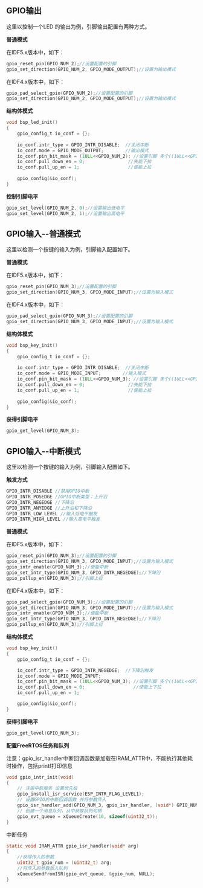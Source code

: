
## GPIO输出

这里以控制一个LED 的输出为例，引脚输出配置有两种方式。

**普通模式**

在IDF5.x版本中，如下：

```C
gpio_reset_pin(GPIO_NUM_2);//设置配置的引脚
gpio_set_direction(GPIO_NUM_2, GPIO_MODE_OUTPUT);//设置为输出模式
```

在IDF4.x版本中，如下：

```C
gpio_pad_select_gpio(GPIO_NUM_2);//设置配置的引脚
gpio_set_direction(GPIO_NUM_2, GPIO_MODE_OUTPUT);//设置为输出模式
```

**结构体模式**

```C
void bsp_led_init()
{
    gpio_config_t io_conf = {};
    
    io_conf.intr_type = GPIO_INTR_DISABLE;  //关闭中断
    io_conf.mode = GPIO_MODE_OUTPUT;        //输出模式
    io_conf.pin_bit_mask = (1ULL<<GPIO_NUM_2); //设置引脚 多个((1ULL<<GPIO_NUM_2)|(1ULL<<GPIO_NUM_3))
    io_conf.pull_down_en = 0;                //失能下拉
    io_conf.pull_up_en = 1;                  //使能上拉
    
    gpio_config(&io_conf);
}
```

**控制引脚电平**

```C
gpio_set_level(GPIO_NUM_2, 0);//设置输出低电平
gpio_set_level(GPIO_NUM_2, 1);//设置输出高电平
```

## GPIO输入--普通模式

这里以检测一个按键的输入为例，引脚输入配置如下。

**普通模式**

在IDF5.x版本中，如下：

```C
gpio_reset_pin(GPIO_NUM_3);//设置配置的引脚
gpio_set_direction(GPIO_NUM_3, GPIO_MODE_INPUT);//设置为输入模式
```

在IDF4.x版本中，如下：

```C
gpio_pad_select_gpio(GPIO_NUM_3);//设置配置的引脚
gpio_set_direction(GPIO_NUM_3, GPIO_MODE_INPUT);//设置为输入模式
```

**结构体模式**

```C
void bsp_key_init()
{
    gpio_config_t io_conf = {};
    
    io_conf.intr_type = GPIO_INTR_DISABLE;  //关闭中断
    io_conf.mode = GPIO_MODE_INPUT;        //输入模式
    io_conf.pin_bit_mask = (1ULL<<GPIO_NUM_3); //设置引脚 多个((1ULL<<GPIO_NUM_2)|(1ULL<<GPIO_NUM_3))
    io_conf.pull_down_en = 0;                //失能下拉
    io_conf.pull_up_en = 1;                  //使能上拉
    
    gpio_config(&io_conf);
}
```

**获得引脚电平**

```C
gpio_get_level(GPIO_NUM_3);
```

## GPIO输入--中断模式

这里以检测一个按键的输入为例，引脚输入配置如下。

**触发方式**

```C
GPIO_INTR_DISABLE //禁用GPIO中断
GPIO_INTR_POSEDGE //GPIO中断类型：上升沿
GPIO_INTR_NEGEDGE //下降沿
GPIO_INTR_ANYEDGE //上升沿和下降沿
GPIO_INTR_LOW_LEVEL //输入低电平触发
GPIO_INTR_HIGH_LEVEL //输入高电平触发
```

**普通模式**

在IDF5.x版本中，如下：

```C
gpio_reset_pin(GPIO_NUM_3);//设置配置的引脚
gpio_set_direction(GPIO_NUM_3, GPIO_MODE_INPUT);//设置为输入模式
gpio_intr_enable(GPIO_NUM_3);//使能中断
gpio_set_intr_type(GPIO_NUM_3, GPIO_INTR_NEGEDGE);//下降沿
gpio_pullup_en(GPIO_NUM_3);//引脚上拉
```

在IDF4.x版本中，如下：

```C
gpio_pad_select_gpio(GPIO_NUM_3);//设置配置的引脚
gpio_set_direction(GPIO_NUM_3, GPIO_MODE_INPUT);//设置为输入模式
gpio_intr_enable(GPIO_NUM_3);//使能中断
gpio_set_intr_type(GPIO_NUM_3, GPIO_INTR_NEGEDGE);//下降沿
gpio_pullup_en(GPIO_NUM_3);//引脚上拉
```

**结构体模式**

```C
void bsp_key_init()
{
    gpio_config_t io_conf = {};

    io_conf.intr_type = GPIO_INTR_NEGEDGE;  //下降沿触发
    io_conf.mode = GPIO_MODE_INPUT;
    io_conf.pin_bit_mask = (1ULL<<GPIO_NUM_3); //设置引脚 多个((1ULL<<GPIO_NUM_2)|(1ULL<<GPIO_NUM_3))
    io_conf.pull_down_en = 0;                  //使能上下拉
    io_conf.pull_up_en = 1;

    gpio_config(&io_conf);
}
```

**获得引脚电平**

```C
gpio_get_level(GPIO_NUM_3);
```

**配置FreeRTOS任务和队列**

注意：gpio_isr_handler中断回调函数是加载在IRAM_ATTR中，不能执行其他耗时操作，包括printf打印信息

```C
void gpio_intr_init(void)
{
    // 注册中断服务 设置优先级
    gpio_install_isr_service(ESP_INTR_FLAG_LEVEL1);
    // 设置GPIO的中断回调函数 并将参数传入
    gpio_isr_handler_add(GPIO_NUM_3, gpio_isr_handler, (void*) GPIO_NUM_3);
    // 创建一个消息队列，从中获取队列句柄
	gpio_evt_queue = xQueueCreate(10, sizeof(uint32_t));
}
```

中断任务

```C
static void IRAM_ATTR gpio_isr_handler(void* arg)
{
	//获得传入的参数
    uint32_t gpio_num = (uint32_t) arg;
    //将传入的参数放入队列
    xQueueSendFromISR(gpio_evt_queue, &gpio_num, NULL);
}
```





